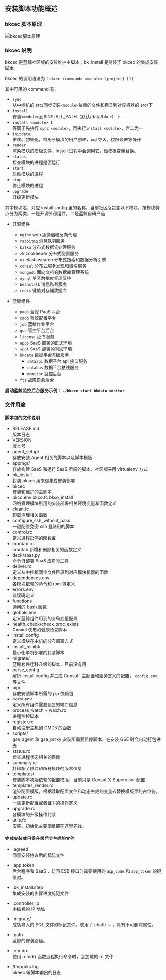 ## 安装脚本功能概述

### bkcec 脚本原理

![bkcec脚本原理](/assets/bkcec_flow.png)

### bkcec 说明

bkcec 是蓝鲸社区版的安装维护主脚本；bk_install 是封装了 bkcec 的集成安装脚本

bkcec 的调用语法为：`bkcec <command> <module> [project] [1]`

其中可用的 command 有：

* `sync`  
从中控机的 src/同步安装`<module>`依赖的文件和目录到对应机器的 src/下
* `install`  
安装`<module>`到$INSTALL_PATH（默认/data/bkce）下
* `install <module> 1`  
等同于先执行 `sync <module>`，再执行`install <module>`，合二为一
* `initdata`  
安装后初始化，常用于模块的用户创建，sql 导入，权限设置等操作
* `render`  
渲染模块的模板文件，install 过程中会调用它，做模板变量替换。
* `status`  
检查模块的进程是否运行
* `start`  
启动模块的进程
* `stop`  
停止模块的进程
* `upgrade`  
升级更新模块

其中模块名，对应 install.config 里的名称，当前社区版包含以下模块，按模块特点分为两类，一是开源外部组件，二是蓝鲸自研产品

* 开源组件
  - `nginx`  web 服务器和反向代理
  - `rabbitmq` 消息队列服务
  - `kafka` 分布式数据流处理服务
  - `zk` zookeeper 分布式配置服务
  - `es` elasticsearch 分布式搜索和数据分析引擎
  - `consul` 分布式服务发现和域名服务
  - `mongodb` 面向文档的数据库管理系统
  - `mysql` 关系数据库管理系统
  - `beanstalk` 消息队列服务
  - `redis` 键值对存储数据库

* 蓝鲸组件
  - `paas` 蓝鲸 PaaS 平台
  - `cmdb` 蓝鲸配置平台
  - `job` 蓝鲸作业平台
  - `gse` 管控平台后台
  - `license` 证书服务
  - `appo`  SaaS 部署的正式环境
  - `appt` SaaS 部署的测试环境
  - `bkdata` 数据平台基础服务
    - `dataapi` 数据平台 api 接口服务
    - `databus` 数据平台总线服务
    - `monitor` 监控后台
  - `fta` 故障自愈后台

**启动蓝鲸监控后台服务示例： `./bkece start bkdata monitor`**

### 文件用途

#### 脚本包的文件说明

* RELEASE.md  
版本日志
* VERSION  
版本号
* agent_setup/  
存放安装 Agent 相关的脚本以及脚本模版
* appmgr/  
存放构建 SaaS 和运行 SaaS 所需的脚本，社区版采用 virtualenv 方式
* bk_install  
封装 bkcec 用来做集成安装部署
* bkcec  
安装和维护的主脚本
* bkco.env bkco.fc bkco_install  
网络管理模块所用的安装部署相关环境变量和函数定义
* clean.fc  
卸载清理相关函数
* configure_ssh_without_pass  
一键配置免密 ssh 登陆用的脚本
* control.rc  
定义进程启停的函数库
* crontab.rc  
crontab 新增和删除相关的函数定义
* deck/saas.py  
命令行部署 SaaS 应用的工具
* deliver.rc  
定义从中控机同步文件目录到对应模块机器的函数
* dependences.env  
各模块依赖的命令和 rpm 包定义
* errors.env  
错误码定义
* functions  
通用的 bash 函数
* globals.env  
定义蓝鲸组件用到的全局变量配置
* health_check/check_proc_exists  
Consul 使用的健康检查脚本
* install.config  
定义模块在主机的分布部署方式
* install_minibk  
最小化单机部署的封装脚本
* migrate/  
蓝鲸套件迁移升级的脚本，目前没有用
* parse_config  
解析 install.config 并生成 Consul l 主配置和服务定义的配置， `config.env` 等文件
* pip/  
存放安装脚本所需的 pip 依赖包
* ports.env  
定义所有组件需要设定的端口信息
* process_watch + watch.rc  
进程监控脚本
* register.rc  
自动注册主机到 CMDB 的函数
* scripts/  
gse_agent 和 gse_proxy 安装所需要启停脚本，在安装 GSE 时会自动打包进去
* status.rc  
检查进程状态相关的函数
* summary.rc  
打印相关模块和所有模块的版本信息
* templates/  
安装脚本初始依赖的配置模版，目前只是 Consul 的 Supervisor 配置
* templates_render.rc  
渲染配置模版，根据读取配置文件和动态生成的变量去替换模版里的占位符。
* update.rc  
一些更新配置或者证书的操作定义
* upgrade.rc  
各模块的升级操作封装
* utils.fc  
安装、初始化主要函数都在这里先找。

#### 完成安装或日常升级后会生成的文件

* .agreed  
同意安装协议后的标记文件

* .app.token  
后台程序和 SaaS ，访问 ESB 接口时需要使用的 `app_code` 和 `app_token` 的键值对。

* .bk_install.step  
集成安装的步骤进度标记文件

* .controller_ip  
中控机的 IP 地址

* .migrate/   
成功导入的 SQL 文件的标记文件。使用了 chattr +i ，具有不可删除属性。

* .path  
蓝鲸的安装路径。

* .rcmdrc  
使用 rcmd() 函数远程执行命令时，会加载的 rc 文件

* /tmp/bkc.log  
bkeec 等脚本输出的日志
